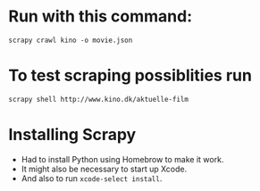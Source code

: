 # Run with this command:

    scrapy crawl kino -o movie.json

# To test scraping possiblities run

    scrapy shell http://www.kino.dk/aktuelle-film

# Installing Scrapy

* Had to install Python using Homebrow to make it work.
* It might also be necessary to start up Xcode.
* And also to run `xcode-select install`.